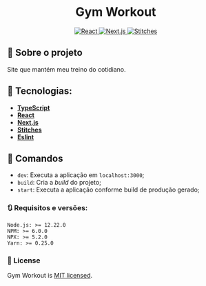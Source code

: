 <h1 align="center">
 Gym Workout
</h1>

<p align="center">
  <a target="_blank" href="https://react.dev/">
    <img alt="React" src="https://img.shields.io/badge/react-%2323272f.svg?style=for-the-badge&logo=React&logoColor=%23149eca" />
  </a>
  <a target="_blank" href="https://nextjs.org/">
    <img alt="Next.js" src="https://img.shields.io/badge/next.js-%23000000.svg?style=for-the-badge&logo=next.js&logoColor=%23ffffff" />
  </a>
  <a target="_blank" href="https://stitches.dev/">
    <img alt="Stitches" src="https://img.shields.io/badge/stitches-151718?style=for-the-badge" />
  </a>
</p>

## 🚀 Sobre o projeto

Site que mantém meu treino do cotidiano.

## 🔨 Tecnologias:

- **[TypeScript](https://www.typescriptlang.org/)**
- **[React](https://react.dev/)**
- **[Next.js](https://nextjs.org/)**
- **[Stitches](https://stitches.dev/)**
- **[Eslint](https://eslint.org/)**

## 🔎 Comandos

- `dev`: Executa a aplicação em `localhost:3000`;
- `build`: Cria a _build_ do projeto;
- `start`: Executa a aplicação conforme build de produção gerado;

### 🔃 Requisitos e versões:

    Node.js: >= 12.22.0
    NPM: >= 6.0.0
    NPX: >= 5.2.0
    Yarn: >= 0.25.0

### 📜 License

Gym Workout is [MIT licensed](LICENSE).
